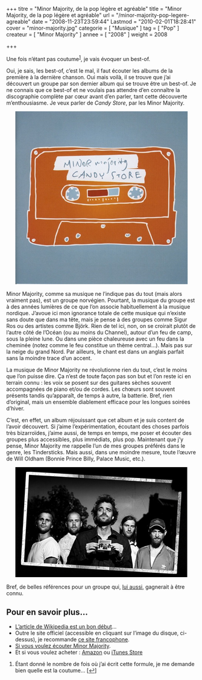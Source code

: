 +++
titre = "Minor Majority, de la pop légère et agréable"
title = "Minor Majority, de la pop légère et agréable"
url = "/minor-majority-pop-legere-agreable"
date = "2008-11-23T23:59:44"
Lastmod = "2010-02-01T18:28:41"
cover = "minor-majority.jpg"
categorie = [ "Musique" ]
tag = [ "Pop" ]
createur = [ "Minor Majority" ]
annee = [ "2008" ]
weight = 2008

+++

<p><em> </em></p>
<p>Une fois n&rsquo;étant pas coutume<sup><a href="#footnote_0_955" id="identifier_0_955" class="footnote-link footnote-identifier-link" title="&Eacute;tant donn&eacute; le nombre de fois o&ugrave; j&rsquo;ai &eacute;crit cette formule, je me demande bien quelle est la coutume&hellip;">1</a></sup>,  je vais évoquer un best-of.</p>
<p>Oui, je sais, les best-of, c&rsquo;est le mal, il faut écouter les albums de la première à la dernière chanson. Oui mais voilà, il se trouve que j&rsquo;ai découvert un groupe par son dernier album qui se trouve être un best-of. Je ne connais que ce best-of et ne voulais pas attendre d&rsquo;en connaître la discographie complète par cœur avant d&rsquo;en parler, tant cette découverte m&rsquo;enthousiasme. Je veux parler de <em>Candy Store</em>, par les Minor Majority.</p>
<p style="text-align: center;"><a href="http://www.minormajority.no/"><img class="size-full wp-image-956 aligncenter" title="skitched-20081123-233615" src="skitched-20081123-233615.jpg" alt="" width="457" height="457" /></a></p>
<p>Minor Majority, comme sa musique ne l&rsquo;indique pas du tout (mais alors vraiment pas), est un groupe norvégien. Pourtant, la musique du groupe est à des années lumières de ce que l&rsquo;on associe habituellement à la musique nordique. J&rsquo;avoue ici mon ignorance totale de cette musique qui n&rsquo;existe sans doute que dans ma tête, mais je pense à des groupes comme Sigur Ros ou des artistes comme Björk. Rien de tel ici, non, on se croirait plutôt de l&rsquo;autre côté de l&rsquo;Océan (ou au moins du Channel), autour d&rsquo;un feu de camp, sous la pleine lune. Ou dans une pièce chaleureuse avec un feu dans la cheminée (notez comme le feu constitue un thème central&#8230;). Mais pas sur la neige du grand Nord. Par ailleurs, le chant est dans un anglais parfait sans la moindre trace d&rsquo;un accent.</p>
<p>La musique de Minor Majority ne révolutionne rien du tout, c&rsquo;est le moins que l&rsquo;on puisse dire. Ça n&rsquo;est de toute façon pas son but et l&rsquo;on reste ici en terrain connu : les voix se posent sur des guitares sèches souvent accompagnées de piano et/ou de cordes. Les chœurs sont souvent présents tandis qu&rsquo;apparaît, de temps à autre, la batterie. Bref, rien d&rsquo;original, mais un ensemble diablement efficace pour les longues soirées d&rsquo;hiver.</p>
<p>C&rsquo;est, en effet, un album réjouissant que cet album et je suis content de l&rsquo;avoir découvert. Si j&rsquo;aime l&rsquo;expérimentation, écoutant des choses parfois très bizarroïdes, j&rsquo;aime aussi, de temps en temps, me poser et écouter des groupes plus accessibles, plus immédiats, plus pop. Maintenant que j&rsquo;y pense, Minor Majority me rappelle l&rsquo;un de mes groupes préférés dans le genre, les Tindersticks. Mais aussi, dans une moindre mesure, toute l&rsquo;œuvre de Will Oldham (Bonnie Prince Billy, Palace Music, etc.).</p>
<p style="text-align: center;"><img class="size-full wp-image-957 aligncenter" title="wallpaper_polariod_1024" src="wallpaper_polariod_1024.jpg" alt="" width="456" height="291" /></p>
<p>Bref, de belles références pour un groupe qui, <a href="http://voiretmanger.fr/index.php/2008/11/06/ez3kiel-groupe-qui-gagnerait-a-etre-connu/">lui aussi</a>, gagnerait à être connu.</p>
<p>
<h2 id="955_pour-en-savoir-plus_1">Pour en savoir plus&#8230;</h2>
<ul>
<li><a href="http://fr.wikipedia.org/wiki/Minor_Majority">L&rsquo;article de Wikipedia est un bon début</a>&#8230;</li>
<li>Outre le site officiel (accessible en cliquant sur l&rsquo;image du disque, ci-dessus), je recommande <a href="http://www.minormajority-fr.com">ce site francophone</a>.</li>
<li><a href="http://www.lastfm.fr/music/Minor+Majority">Si vous voulez écouter Minor Majority</a>.</li>
<li>Et si vous voulez acheter : <a href="http://www.amazon.fr/s/ref=nb_ss_w?__mk_fr_FR=%C5M%C5Z%D5%D1&amp;url=search-alias%3Daps&amp;field-keywords=minor+majority&amp;x=0&amp;y=0">Amazon</a> ou <a href="http://itunes.apple.com/WebObjects/MZStore.woa/wa/viewArtist?id=62635869">iTunes Store</a></li>
</ul>
<ol class="footnotes"><li id="footnote_0_955" class="footnote">Étant donné le nombre de fois où j&rsquo;ai écrit cette formule, je me demande bien quelle est la coutume&#8230; [<a href="#identifier_0_955" class="footnote-link footnote-back-link">&#8617;</a>]</li></ol>
